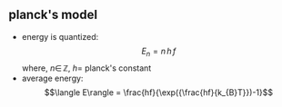 ## planck's model
- energy is quantized: $$E_{n}= n\,h\,f$$
	where, $n\in\,\mathbb{Z}$, $h=$ planck's constant
- average energy: $$\langle E\rangle = \frac{hf}{\exp({\frac{hf}{k_{B}T}})-1}$$
